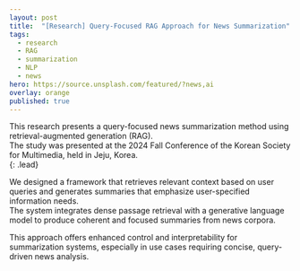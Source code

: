```yaml
---
layout: post
title:  "[Research] Query-Focused RAG Approach for News Summarization"
tags:
  - research
  - RAG
  - summarization
  - NLP
  - news
hero: https://source.unsplash.com/featured/?news,ai
overlay: orange
published: true
---
```


This research presents a query-focused news summarization method using retrieval-augmented generation (RAG).  
The study was presented at the 2024 Fall Conference of the Korean Society for Multimedia, held in Jeju, Korea.  
{: .lead}

<!--break-->

We designed a framework that retrieves relevant context based on user queries and generates summaries that emphasize user-specified information needs.  
The system integrates dense passage retrieval with a generative language model to produce coherent and focused summaries from news corpora.

This approach offers enhanced control and interpretability for summarization systems, especially in use cases requiring concise, query-driven news analysis.
